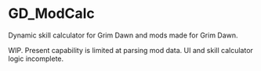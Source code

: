 # GD_ModCalc

Dynamic skill calculator for Grim Dawn and mods made for Grim Dawn.

WIP. Present capability is limited at parsing mod data. UI and skill calculator logic incomplete.
